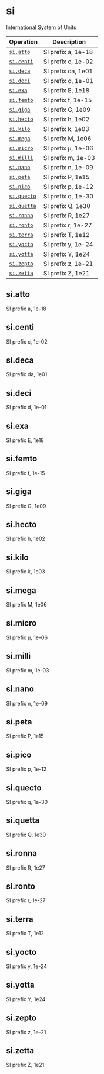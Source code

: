 <!-- Document generated by "gen-doc"; DO NOT EDIT -->
# si

International System of Units

| Operation          | Description
|--------------------|---------------
| [`si.atto`](#si.atto) | SI prefix a, 1e-18
| [`si.centi`](#si.centi) | SI prefix c, 1e-02
| [`si.deca`](#si.deca) | SI prefix da, 1e01
| [`si.deci`](#si.deci) | SI prefix d, 1e-01
| [`si.exa`](#si.exa) | SI prefix E, 1e18
| [`si.femto`](#si.femto) | SI prefix f, 1e-15
| [`si.giga`](#si.giga) | SI prefix G, 1e09
| [`si.hecto`](#si.hecto) | SI prefix h, 1e02
| [`si.kilo`](#si.kilo) | SI prefix k, 1e03
| [`si.mega`](#si.mega) | SI prefix M, 1e06
| [`si.micro`](#si.micro) | SI prefix μ, 1e-06
| [`si.milli`](#si.milli) | SI prefix m, 1e-03
| [`si.nano`](#si.nano) | SI prefix n, 1e-09
| [`si.peta`](#si.peta) | SI prefix P, 1e15
| [`si.pico`](#si.pico) | SI prefix p, 1e-12
| [`si.quecto`](#si.quecto) | SI prefix q, 1e-30
| [`si.quetta`](#si.quetta) | SI prefix Q, 1e30
| [`si.ronna`](#si.ronna) | SI prefix R, 1e27
| [`si.ronto`](#si.ronto) | SI prefix r, 1e-27
| [`si.terra`](#si.terra) | SI prefix T, 1e12
| [`si.yocto`](#si.yocto) | SI prefix y, 1e-24
| [`si.yotta`](#si.yotta) | SI prefix Y, 1e24
| [`si.zepto`](#si.zepto) | SI prefix z, 1e-21
| [`si.zetta`](#si.zetta) | SI prefix Z, 1e21


## si.atto

SI prefix a, 1e-18



## si.centi

SI prefix c, 1e-02



## si.deca

SI prefix da, 1e01



## si.deci

SI prefix d, 1e-01



## si.exa

SI prefix E, 1e18



## si.femto

SI prefix f, 1e-15



## si.giga

SI prefix G, 1e09



## si.hecto

SI prefix h, 1e02



## si.kilo

SI prefix k, 1e03



## si.mega

SI prefix M, 1e06



## si.micro

SI prefix μ, 1e-06



## si.milli

SI prefix m, 1e-03



## si.nano

SI prefix n, 1e-09



## si.peta

SI prefix P, 1e15



## si.pico

SI prefix p, 1e-12



## si.quecto

SI prefix q, 1e-30



## si.quetta

SI prefix Q, 1e30



## si.ronna

SI prefix R, 1e27



## si.ronto

SI prefix r, 1e-27



## si.terra

SI prefix T, 1e12



## si.yocto

SI prefix y, 1e-24



## si.yotta

SI prefix Y, 1e24



## si.zepto

SI prefix z, 1e-21



## si.zetta

SI prefix Z, 1e21


